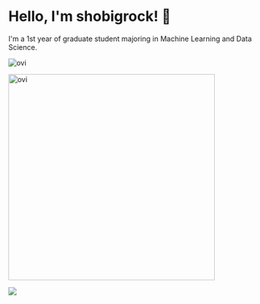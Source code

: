 # Hello, I'm shobigrock! 👋

I'm a 1st year of graduate student majoring in Machine Learning and Data Science.

<img src="https://github-readme-stats.vercel.app/api/top-langs?username=shobigrock&show_icons=true&locale=en&layout=compact&theme=chartreuse-dark" alt="ovi" /></p>

<img src="https://github-readme-stats.vercel.app/api?username=shobigrock&show_icons=true&locale=en&theme=chartreuse-dark" alt="ovi" width="410" /></p>

<img src="https://github-profile-trophy.vercel.app/?username=shobigrock&theme=juicyfresh&no-bg=true" />
